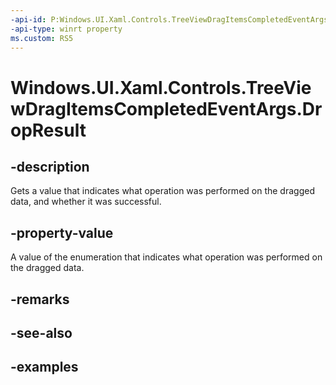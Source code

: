 ```yaml
---
-api-id: P:Windows.UI.Xaml.Controls.TreeViewDragItemsCompletedEventArgs.DropResult
-api-type: winrt property
ms.custom: RS5
---
```


<!-- Property syntax.
public DataPackageOperation DropResult { get; }
-->

# Windows.UI.Xaml.Controls.TreeViewDragItemsCompletedEventArgs.DropResult

## -description

Gets a value that indicates what operation was performed on the dragged data, and whether it was successful.

## -property-value

A value of the enumeration that indicates what operation was performed on the dragged data.

## -remarks

## -see-also

## -examples

